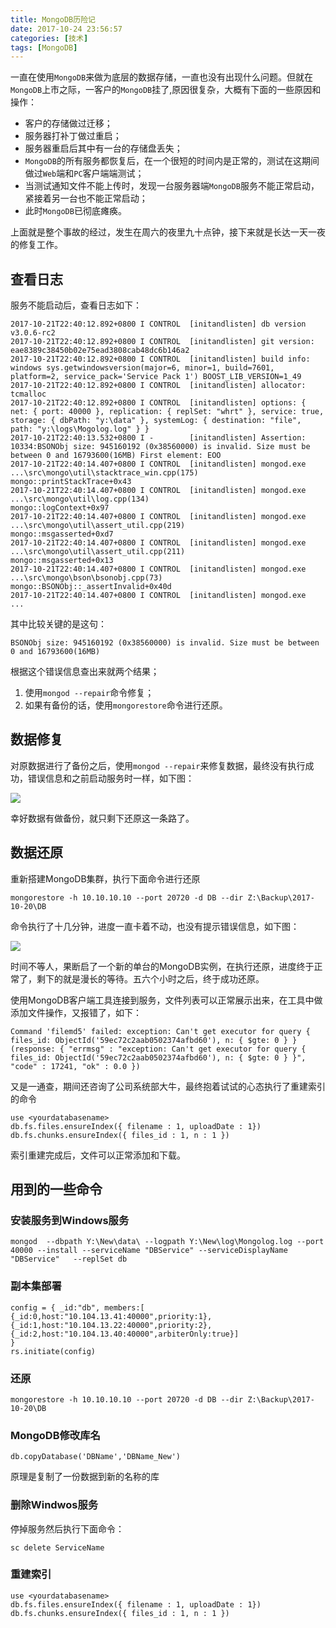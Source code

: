 ```yaml
---
title: MongoDB历险记
date: 2017-10-24 23:56:57
categories: [技术]
tags: [MongoDB]
---
```


一直在使用`MongoDB`来做为底层的数据存储，一直也没有出现什么问题。但就在`MongoDB`上市之际，一客户的`MongoDB`挂了,原因很复杂，大概有下面的一些原因和操作：

* 客户的存储做过迁移；
* 服务器打补丁做过重启；
* 服务器重启后其中有一台的存储盘丢失；
* `MongoDB`的所有服务都恢复后，在一个很短的时间内是正常的，测试在这期间做过`Web`端和`PC`客户端端测试；
* 当测试通知文件不能上传时，发现一台服务器端`MongoDB`服务不能正常启动，紧接着另一台也不能正常启动；
* 此时`MongoDB`已彻底瘫痪。

上面就是整个事故的经过，发生在周六的夜里九十点钟，接下来就是长达一天一夜的修复工作。

<!--more-->

## 查看日志

服务不能启动后，查看日志如下：

```
2017-10-21T22:40:12.892+0800 I CONTROL  [initandlisten] db version v3.0.6-rc2
2017-10-21T22:40:12.892+0800 I CONTROL  [initandlisten] git version: eae8389c38450b02e75ead3808cab48dc6b146a2
2017-10-21T22:40:12.892+0800 I CONTROL  [initandlisten] build info: windows sys.getwindowsversion(major=6, minor=1, build=7601, platform=2, service_pack='Service Pack 1') BOOST_LIB_VERSION=1_49
2017-10-21T22:40:12.892+0800 I CONTROL  [initandlisten] allocator: tcmalloc
2017-10-21T22:40:12.892+0800 I CONTROL  [initandlisten] options: { net: { port: 40000 }, replication: { replSet: "whrt" }, service: true, storage: { dbPath: "y:\data" }, systemLog: { destination: "file", path: "y:\logs\Mogolog.log" } }
2017-10-21T22:40:13.532+0800 I -        [initandlisten] Assertion: 10334:BSONObj size: 945160192 (0x38560000) is invalid. Size must be between 0 and 16793600(16MB) First element: EOO
2017-10-21T22:40:14.407+0800 I CONTROL  [initandlisten] mongod.exe    ...\src\mongo\util\stacktrace_win.cpp(175)                        mongo::printStackTrace+0x43
2017-10-21T22:40:14.407+0800 I CONTROL  [initandlisten] mongod.exe    ...\src\mongo\util\log.cpp(134)                                   mongo::logContext+0x97
2017-10-21T22:40:14.407+0800 I CONTROL  [initandlisten] mongod.exe    ...\src\mongo\util\assert_util.cpp(219)                           mongo::msgasserted+0xd7
2017-10-21T22:40:14.407+0800 I CONTROL  [initandlisten] mongod.exe    ...\src\mongo\util\assert_util.cpp(211)                           mongo::msgasserted+0x13
2017-10-21T22:40:14.407+0800 I CONTROL  [initandlisten] mongod.exe    ...\src\mongo\bson\bsonobj.cpp(73)                                mongo::BSONObj::_assertInvalid+0x40d
2017-10-21T22:40:14.407+0800 I CONTROL  [initandlisten] mongod.exe    ...
```

其中比较关键的是这句：

```
BSONObj size: 945160192 (0x38560000) is invalid. Size must be between 0 and 16793600(16MB) 
```

根据这个错误信息查出来就两个结果；

1. 使用`mongod --repair`命令修复；
2. 如果有备份的话，使用`mongorestore`命令进行还原。

## 数据修复

对原数据进行了备份之后，使用`mongod --repair`来修复数据，最终没有执行成功，错误信息和之前启动服务时一样，如下图：

![](https://cdn.jsdelivr.net/gh/oec2003/hblog-images/img/202201302006150.jpg)

幸好数据有做备份，就只剩下还原这一条路了。

## 数据还原

重新搭建MongoDB集群，执行下面命令进行还原

```
mongorestore -h 10.10.10.10 --port 20720 -d DB --dir Z:\Backup\2017-10-20\DB
```

命令执行了十几分钟，进度一直卡着不动，也没有提示错误信息，如下图：

![](https://cdn.jsdelivr.net/gh/oec2003/hblog-images/img/202201302006972.jpg)

时间不等人，果断启了一个新的单台的MongoDB实例，在执行还原，进度终于正常了，剩下的就是漫长的等待。五六个小时之后，终于成功还原。

使用MongoDB客户端工具连接到服务，文件列表可以正常展示出来，在工具中做添加文件操作，又报错了，如下：

```
Command 'filemd5' failed: exception: Can't get executor for query { files_id: ObjectId('59ec72c2aab0502374afbd60'), n: { $gte: 0 } } (response: { "errmsg" : "exception: Can't get executor for query { files_id: ObjectId('59ec72c2aab0502374afbd60'), n: { $gte: 0 } }", "code" : 17241, "ok" : 0.0 })
```

又是一通查，期间还咨询了公司系统部大牛，最终抱着试试的心态执行了重建索引的命令

```
use <yourdatabasename>
db.fs.files.ensureIndex({ filename : 1, uploadDate : 1})
db.fs.chunks.ensureIndex({ files_id : 1, n : 1 })
```

索引重建完成后，文件可以正常添加和下载。

## 用到的一些命令

### 安装服务到Windows服务

```
mongod  --dbpath Y:\New\data\ --logpath Y:\New\log\Mongolog.log --port 40000 --install --serviceName "DBService" --serviceDisplayName "DBService"   --replSet db
```

### 副本集部署

```
config = { _id:"db", members:[
{_id:0,host:"10.104.13.41:40000",priority:1},
{_id:1,host:"10.104.13.22:40000",priority:2},
{_id:2,host:"10.104.13.40:40000",arbiterOnly:true}]
}
rs.initiate(config)
```

### 还原

```
mongorestore -h 10.10.10.10 --port 20720 -d DB --dir Z:\Backup\2017-10-20\DB
```

### MongoDB修改库名

```
db.copyDatabase('DBName','DBName_New')
```

原理是复制了一份数据到新的名称的库

### 删除Windwos服务

停掉服务然后执行下面命令：

```
sc delete ServiceName
```

### 重建索引

```
use <yourdatabasename>
db.fs.files.ensureIndex({ filename : 1, uploadDate : 1})
db.fs.chunks.ensureIndex({ files_id : 1, n : 1 })
```

